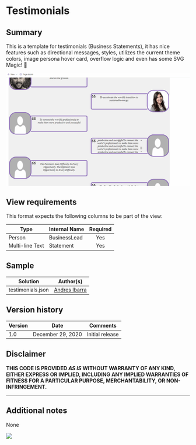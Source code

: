 # Testimonials

## Summary
This is a template for testimonials (Business Statements), it has nice features such as directional messages, styles, utilizes the current theme colors, image persona hover card, overflow logic and even has some SVG Magic! 🙌

![screenshot of format](./screenshot.gif)  

## View requirements
This format expects the following columns to be part of the view:

|Type|Internal Name|Required|
|---|---|:---:|
|Person|BusinessLead|Yes|
|Multi-line Text|Statement|Yes|

## Sample

Solution|Author(s)
--------|---------
testimonials.json | [Andres Ibarra](https://twitter.com/riftsan)

## Version history

Version|Date|Comments
-------|----|--------
1.0|December 29, 2020|Initial release

## Disclaimer
**THIS CODE IS PROVIDED *AS IS* WITHOUT WARRANTY OF ANY KIND, EITHER EXPRESS OR IMPLIED, INCLUDING ANY IMPLIED WARRANTIES OF FITNESS FOR A PARTICULAR PURPOSE, MERCHANTABILITY, OR NON-INFRINGEMENT.**

---

## Additional notes

None

<img src="https://telemetry.sharepointpnp.com/sp-dev-list-formatting/view-samples/testimonials" />
